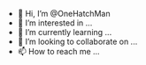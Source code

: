- 👋 Hi, I’m @OneHatchMan
- 👀 I’m interested in ...
- 🌱 I’m currently learning ...
- 💞️ I’m looking to collaborate on ...
- 📫 How to reach me ...

<!---
OneHatchMan/OneHatchMan is a ✨ special ✨ repository because its `README.md` (this file) appears on your GitHub profile.
You can click the Preview link to take a look at your changes.
--->
